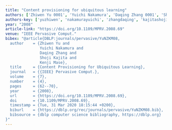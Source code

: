 ```yaml
---
title: "Content provisioning for ubiquitous learning"
authors: ['Zhiwen Yu 0001', 'Yuichi Nakamura', 'Daqing Zhang 0001', 'Shoji Kajita', 'Kenji Mase']
authors-key: ['yuzhiwen', 'nakamurayuichi', 'zhangdaqing', 'kajitashoji', 'masekenji']
year: "2008"
article-link: "https://doi.org/10.1109/MPRV.2008.69"
venue: "IEEE Pervasive Comput."
bibex: "@article{DBLP:journals/pervasive/YuNZKM08,
  author    = {Zhiwen Yu and
               Yuichi Nakamura and
               Daqing Zhang and
               Shoji Kajita and
               Kenji Mase},
  title     = {Content Provisioning for Ubiquitous Learning},
  journal   = {{IEEE} Pervasive Comput.},
  volume    = {7},
  number    = {4},
  pages     = {62--70},
  year      = {2008},
  url       = {https://doi.org/10.1109/MPRV.2008.69},
  doi       = {10.1109/MPRV.2008.69},
  timestamp = {Tue, 31 Mar 2020 18:15:44 +0200},
  biburl    = {https://dblp.org/rec/journals/pervasive/YuNZKM08.bib},
  bibsource = {dblp computer science bibliography, https://dblp.org}
}"
---
```

